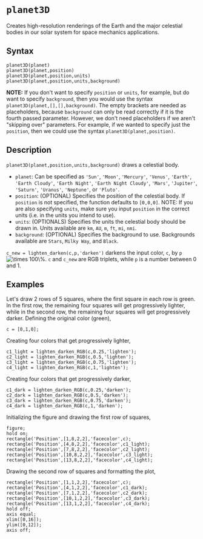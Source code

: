 # `planet3D`
Creates high-resolution renderings of the Earth and the major celestial bodies in our solar system for space mechanics applications.


## Syntax

`planet3D(planet)`\
`planet3D(planet,position)`\
`planet3D(planet,position,units)`\
`planet3D(planet,position,units,background)`

**NOTE:** If you don't want to specify `position` or `units`, for example, but do want to specify `background`, then you would use the syntax `planet3D(planet,[],[],background)`. The empty brackets are needed as placeholders, because `background` can only be read correctly if it is the fourth passed parameter. However, we don't need placeholders if we aren't "skipping over" parameters. For example, if we wanted to specify just the `position`, then we could use the syntax `planet3D(planet,position)`.


## Description

`planet3D(planet,position,units,background)` draws a celestial body.
 - `planet`: Can be specified as `'Sun'`, `'Moon'`, `'Mercury'`, `'Venus'`, `'Earth'`, `'Earth Cloudy'`, `'Earth Night'`, `'Earth Night Cloudy'`, `'Mars'`, `'Jupiter'`, `'Saturn'`, `'Uranus'`, `'Neptune'`, or `'Pluto'`.
 - `position`: (OPTIONAL) Specifies the position of the celestial body. If `position` is not specified, the function defaults to `[0,0,0]`. NOTE: If you are also specifying `units`, make sure you input `position` in the correct units (i.e. in the units you intend to use).
 - `units`: (OPTIONALS) Specifies the units the celestial body should be drawn in. Units available are `km`, `AU`, `m`, `ft`, `mi`, `nmi`.
 - `background`: (OPTIONAL) Specifies the background to use. Backgrounds available are `Stars`, `Milky Way`, and `Black`.

`c_new = lighten_darken(c,p,'darken')` darkens the input color, `c`, by `p`<img src="https://latex.codecogs.com/svg.latex?\times&space;100\%" title="\times 100\%" />. `c` and `c_new` are RGB triplets, while `p` is a number between 0 and 1.

## Examples

Let's draw 2 rows of 5 squares, where the first square in each row is green. In the first row, the remaining four squares will get progressively lighter, while in the second row, the remaining four squares will get progressively darker. Defining the original color (green),

    c = [0,1,0];
    
Creating four colors that get progressively lighter,

    c1_light = lighten_darken_RGB(c,0.25,'lighten');
    c2_light = lighten_darken_RGB(c,0.5,'lighten');
    c3_light = lighten_darken_RGB(c,0.75,'lighten');
    c4_light = lighten_darken_RGB(c,1,'lighten');

Creating four colors that get progressively darker,

    c1_dark = lighten_darken_RGB(c,0.25,'darken');
    c2_dark = lighten_darken_RGB(c,0.5,'darken');
    c3_dark = lighten_darken_RGB(c,0.75,'darken');
    c4_dark = lighten_darken_RGB(c,1,'darken');

Initializing the figure and drawing the first row of squares,

    figure;
    hold on;
    rectangle('Position',[1,8,2,2],'facecolor',c);
    rectangle('Position',[4,8,2,2],'facecolor',c1_light);
    rectangle('Position',[7,8,2,2],'facecolor',c2_light);
    rectangle('Position',[10,8,2,2],'facecolor',c3_light);
    rectangle('Position',[13,8,2,2],'facecolor',c4_light);

Drawing the second row of squares and formatting the plot,

    rectangle('Position',[1,1,2,2],'facecolor',c);
    rectangle('Position',[4,1,2,2],'facecolor',c1_dark);
    rectangle('Position',[7,1,2,2],'facecolor',c2_dark);
    rectangle('Position',[10,1,2,2],'facecolor',c3_dark);
    rectangle('Position',[13,1,2,2],'facecolor',c4_dark);
    hold off;
    axis equal;
    xlim([0,16]);
    ylim([0,12]);
    axis off;
